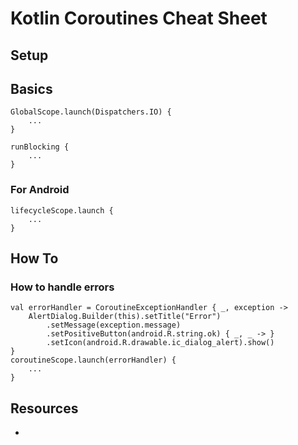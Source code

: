 # Kotlin Coroutines Cheat Sheet



## Setup



## Basics

    GlobalScope.launch(Dispatchers.IO) {
        ...
    }
    
    runBlocking {
        ...
    }

### For Android

    lifecycleScope.launch {
        ...
    }



## How To

### How to handle errors

    val errorHandler = CoroutineExceptionHandler { _, exception ->
        AlertDialog.Builder(this).setTitle("Error")
            .setMessage(exception.message)
            .setPositiveButton(android.R.string.ok) { _, _ -> }
            .setIcon(android.R.drawable.ic_dialog_alert).show()
    }
    coroutineScope.launch(errorHandler) {
        ...
    }


## Resources
- 
